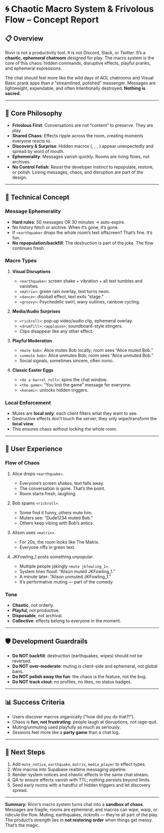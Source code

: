 # 🌀 Chaotic Macro System & Frivolous Flow – Concept Report

## 📋 Overview

Rivvr is not a productivity tool. It is not Discord, Slack, or Twitter. It’s a **chaotic, ephemeral chatroom** designed for play. The macro system is the core of this chaos: hidden commands, disruptive effects, playful pranks, and ephemeral expressions.

The chat should feel more like the wild days of AOL chatrooms and Visual Basic prank apps than a “streamlined, polished” messenger. Messages are lightweight, expendable, and often intentionally destroyed. **Nothing is sacred.**

---

## 🎯 Core Philosophy

* **Frivolous First**: Conversations are not “content” to preserve. They are play.
* **Shared Chaos**: Effects ripple across the room, creating moments everyone reacts to.
* **Discovery & Surprise**: Hidden macros (<matrix>, <earthquake>, <rickroll>, <mute>) appear unexpectedly and spread by word of mouth.
* **Ephemerality**: Messages vanish quickly. Rooms are living flows, not archives.
* **No Control Fetish**: Resist the developer instinct to repopulate, restore, or polish. Losing messages, chaos, and disruption are part of the design.

---

## 🔧 Technical Concept

### Message Ephemerality

* **Hard rules**: 50 messages OR 30 minutes → auto-expire.
* No history fetch or archive. When it’s gone, it’s gone.
* If `<earthquake>` drops the whole room’s text offscreen? That’s fine. It’s fun.
* **No repopulation/backfill**: The destruction is part of the joke. The flow continues fresh.

### Macro Types

1. **Visual Disruptions**

   * `<earthquake>`: screen shake + vibration + all text tumbles and vanishes.
   * `<matrix>`: green rain overlay, text turns neon.
   * `<dance>`: disoball effect, text exits “stage.”
   * `<groovy>`: Psychedelic swirl, wavy outlines, rainbow cycling.

2. **Media/Audio Surprises**

   * `<rickroll>`: pop-up video/audio clip, ephemeral overlay.
   * `<drumfill>`, `<applause>`: soundboard-style stingers.
   * Clips disappear like any other effect.

3. **Playful Moderation**

   * `<mute bob>`: Alice mutes Bob locally; room sees “Alice muted Bob.”
   * `<unmute bob>`: Alice unmutes Bob; room sees “Alice unmuted Bob.”
   * Social signals, sometimes sincere, often ironic.

4. **Classic Easter Eggs**

   * `<do a barrel roll>`: spins the chat window.
   * `<the game>`: “You lost the game” message for everyone.
   * `<konami>`: unlocks hidden triggers.

### Local Enforcement

* Mutes are **local only**: each client filters what they want to see.
* Destructive effects don’t touch the server; they only wipe/transform the **local view**.
* This ensures chaos without locking the whole room.

---

## 🎨 User Experience

### Flow of Chaos

1. Alice drops `<earthquake>`.

   * Everyone’s screen shakes, text falls away.
   * The conversation is gone. That’s the point.
   * Room starts fresh, laughing.

2. Bob spams `<rickroll>`.

   * Some find it funny, others mute him.
   * Muters see: “Dude1234 muted Bob.”
   * Others keep vibing with Bob’s antics.

3. Alison uses `<matrix>`.

   * For 20s, the room looks like The Matrix.
   * Everyone riffs in green text.

4. JKFowling\_1 posts something unpopular.

   * Multiple people jokingly `<mute jkfowling_1>`.
   * System lines flood: “Alison muted JKFowling\_1.”
   * A minute later: “Alison unmuted JKFowling\_1.”
   * It’s performative muting — part of the comedy.

### Tone

* **Chaotic**, not orderly.
* **Playful**, not productive.
* **Disposable**, not archival.
* **Collective**: effects belong to everyone in the moment.

---

## 🛡️ Development Guardrails

* **Do NOT backfill**: destruction (earthquakes, wipes) should not be reversed.
* **Do NOT over-moderate**: muting is client-side and ephemeral, not global bans.
* **Do NOT polish away the fun**: the chaos is the feature, not the bug.
* **Do NOT track clout**: no profiles, no likes, no status badges.

---

## 📊 Success Criteria

* Users discover macros organically (“how did you do that?!”).
* Chaos is **fun, not frustrating**: people laugh at disruptions, not rage-quit.
* Muting/unmuting used playfully as much as seriously.
* Sessions feel more like a **party game** than a chat log.

---

## 🚀 Next Steps

1. Add `mute_notice`, `earthquake`, `matrix`, `media_player` to effect types.
2. Wire macros into Supabase realtime messaging pipeline.
3. Render system notices and chaotic effects in the same chat stream.
4. QA to ensure effects vanish with TTL; nothing persists beyond limits.
5. Seed early rooms with a handful of hidden triggers and let discovery spread.

---

**Summary:**
Rivvr’s macro system turns chat into a **sandbox of chaos**. Messages are fragile, rooms are ephemeral, and macros can wipe, warp, or ridicule the flow. Muting, earthquakes, rickrolls — they’re all part of the play. The product’s strength lies in **not restoring order** when things get messy. That’s the magic.

